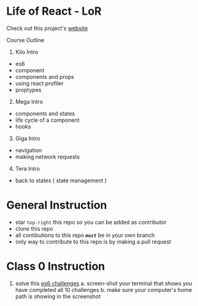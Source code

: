 # Life of React - LoR

Check out this project's [website](https://js-track.github.io/life_of_react/) 

Course Outline
1. Kilo Intro 
- es6
- component
- components and props
- using react profiler
- proptypes 
2. Mega Intro 
- components and states
- life cycle of a component
- hooks
3. Giga Intro
- navigation
- making network requests
4. Tera Intro
- back to states ( state management )


# General Instruction

* star `top-right` this repo so you can be added as contributor
* clone this repo
* all contibutions to this repo ***`must`*** be in your own branch
* only way to contribute to this repo is by making a pull request

# Class 0 Instruction

1. solve this [es6 challenges](https://github.com/domenic/count-to-6)
  a. screen-shot your terminal that shows you have completed all 10 challenges
  b. make sure your computer's home path is showing in the screenshot
  